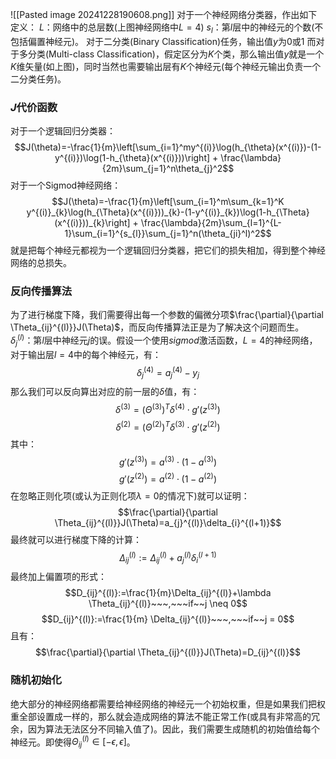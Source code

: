 ![[Pasted image 20241228190608.png]]
对于一个神经网络分类器，作出如下定义：
$L$：网络中的总层数(上图神经网络中$L=4$)
$s_{l}$：第$l$层中的神经元的个数(不包括偏置神经元)。
对于二分类(Binary Classification)任务，输出值$y$为0或1
而对于多分类(Multi-class Classification)，假定区分为$K$个类，那么输出值$y$就是一个$K$维矢量(如上图)，同时当然也需要输出层有$K$个神经元(每个神经元输出负责一个二分类任务)。

### $J$代价函数
对于一个逻辑回归分类器：
$$J(\theta)=-\frac{1}{m}\left[\sum_{i=1}^my^{(i)}\log(h_{\theta}(x^{(i)})-(1-y^{(i)})\log(1-h_{\theta}(x^{(i)}))\right] + \frac{\lambda}{2m}\sum_{j=1}^n\theta_{j}^2$$
对于一个Sigmod神经网络：$$J(\theta)=-\frac{1}{m}\left[\sum_{i=1}^m\sum_{k=1}^K y^{(i)}_{k}\log(h_{\Theta}(x^{(i)}))_{k}-(1-y^{(i)}_{k})\log(1-h_{\Theta}(x^{(i)}))_{k}\right] + \frac{\lambda}{2m}\sum_{l=1}^{L-1}\sum_{i=1}^{s_{l}}\sum_{j=1}^n(\theta_{ji}^l)^2$$就是把每个神经元都视为一个逻辑回归分类器，把它们的损失相加，得到整个神经网络的总损失。

### 反向传播算法
为了进行梯度下降，我们需要得出每一个参数的偏微分项$\frac{\partial}{\partial \Theta_{ij}^{(l)}}J(\Theta)$，而反向传播算法正是为了解决这个问题而生。
$\delta_{j}^{(l)}$：第$l$层中神经元$j$的误。假设一个使用$sigmod$激活函数，$L=4$的神经网络，对于输出层$l=4$中的每个神经元，有：$$\delta_{j}^{(4)}=a_{j}^{(4)}-y_{j}$$那么我们可以反向算出对应的前一层的$\delta$值，有：$$\delta^{(3)}=(\Theta^{(3)})^T\delta^{(4)} \cdot g'(z^{(3)})$$$$\delta^{(2)}=(\Theta^{(2)})^T\delta^{(3)} \cdot g'(z^{(2)})$$
其中：$$g'(z^{(3)})=a^{(3)}\cdot(1-a^{(3)})$$$$g'(z^{(2)})=a^{(2)}\cdot(1-a^{(2)})$$在忽略正则化项(或认为正则化项$\lambda=0$的情况下)就可以证明：$$\frac{\partial}{\partial \Theta_{ij}^{(l)}}J(\Theta)=a_{j}^{(l)}\delta_{i}^{(l+1)}$$最终就可以进行梯度下降的计算：$$\Delta_{ij}^{(l)}:=\Delta_{ij}^{(l)}+a_{j}^{(l)}\delta_{i}^{(l+1)}$$
最终加上偏置项的形式：$$D_{ij}^{(l)}:=\frac{1}{m}\Delta_{ij}^{(l)}+\lambda \Theta_{ij}^{(l)}~~~,~~~if~~j \neq 0$$$$D_{ij}^{(l)}:=\frac{1}{m} \Delta_{ij}^{(l)}~~~,~~~if~~j = 0$$且有：$$\frac{\partial}{\partial \Theta_{ij}^{(l)}}J(\Theta)=D_{ij}^{(l)}$$
### 随机初始化
绝大部分的神经网络都需要给神经网络的神经元一个初始权重，但是如果我们把权重全部设置成一样的，那么就会造成网络的算法不能正常工作(或具有非常高的冗余，因为算法无法区分不同输入值了)。因此，我们需要生成随机的初始值给每个神经元。即使得$\Theta_{ij}^{(l)}\in[-\epsilon, \epsilon]$。